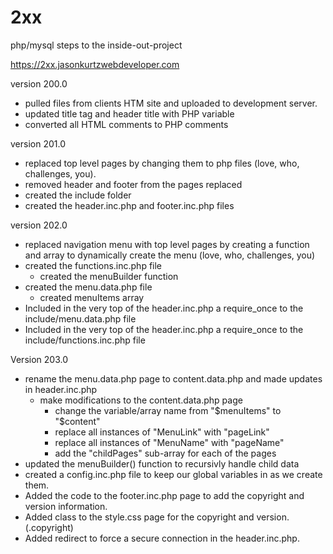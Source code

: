 # 2xx
php/mysql steps to the inside-out-project

https://2xx.jasonkurtzwebdeveloper.com

version 200.0
- pulled files from clients HTM site and uploaded to development server.
- updated title tag and header title with PHP variable
- converted all HTML comments to PHP comments

version 201.0
- replaced top level pages by changing them to php files (love, who, challenges, you).
- removed header and footer from the pages replaced
- created the include folder
- created the header.inc.php and footer.inc.php files

version 202.0
- replaced navigation menu with top level pages by creating a function and array to dynamically create the menu (love, who, challenges, you)
- created the functions.inc.php file
	- created the menuBuilder function
- created the menu.data.php file
	- created menuItems array
- Included in the very top of the header.inc.php a require_once to the include/menu.data.php file
- Included in the very top of the header.inc.php a require_once to the include/functions.inc.php file

Version 203.0
- rename the menu.data.php page to content.data.php and made updates in header.inc.php
	- make modifications to the content.data.php page
		- change the variable/array name from "$menuItems" to "$content"
		- replace all instances of "MenuLink" with "pageLink"
		- replace all instances of "MenuName" with "pageName"
		- add the "childPages" sub-array for each of the pages
- updated the menuBuilder() function to recursivly handle child data
- created a config.inc.php file to keep our global variables in as we create them.
- Added the code to the footer.inc.php page to add the copyright and version information.
- Added class to the style.css page for the copyright and version. (.copyright)
- Added redirect to force a secure connection in the header.inc.php.